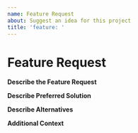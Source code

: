 ```yaml
---
name: Feature Request
about: Suggest an idea for this project
title: 'feature: '
---
```


<!-- ISSUES MISSING IMPORTANT INFORMATION MAY BE CLOSED WITHOUT INVESTIGATION. -->

# Feature Request
**Describe the Feature Request**
<!-- A clear and concise description of what the feature request is. Please include if your feature request is related to a problem. -->

**Describe Preferred Solution**
<!-- A clear and concise description of what you want to happen. -->

**Describe Alternatives**
<!-- A clear and concise description of any alternative solutions or features you've considered. -->

**Additional Context**
<!-- List any other information that is relevant to your issue. Stack traces, related issues, suggestions on how to add, use case, forum links, screenshots, OS if applicable, etc. -->